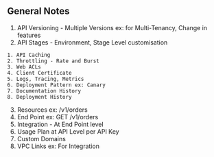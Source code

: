 ## General Notes

1. API Versioning - Multiple Versions ex: for Multi-Tenancy, Change in features
2. API Stages - Environment, Stage Level customisation
```
1. API Caching
2. Throttling - Rate and Burst
3. Web ACLs
4. Client Certificate
5. Logs, Tracing, Metrics
6. Deployment Pattern ex: Canary
7. Documentation History
8. Deployment History
```
3. Resources ex: /v1/orders
4. End Point ex: GET /v1/orders
5. Integration - At End Point level
6. Usage Plan at API Level per API Key
7. Custom Domains
8. VPC Links ex: For Integration
